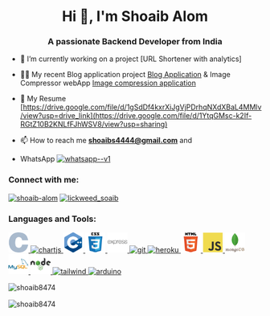 <h1 align="center">Hi 👋, I'm Shoaib Alom</h1>
<h3 align="center">A passionate Backend Developer from India</h3>

- 🔭 I’m currently working on a project [URL Shortener with analytics]

- 👨‍💻 My recent Blog application project  [Blog Application](https://myblogapp-v3g8.onrender.com) & Image Compressor webApp [Image compression application](https://image-compressor-587p.onrender.com)

- 📄 My Resume [https://drive.google.com/file/d/1gSdDf4kxrXiJgVjPDrhqNXdXBaL4MMlv/view?usp=drive_link](https://drive.google.com/file/d/1YtqGMsc-k2If-RGtZ10B2KNLfFJhWSV8/view?usp=sharing)

- 📫 How to reach me **shoaibs4444@gmail.com** and 
- WhatsApp [<img width="18" height="18" src="https://img.icons8.com/color/48/whatsapp--v1.png" alt="whatsapp--v1"/>](https://wa.me/+918474802463)

<h3 align="left">Connect with me:</h3>
<p align="left">
<a href="https://linkedin.com/in/shoaib-alom" target="blank"><img align="center" src="https://raw.githubusercontent.com/rahuldkjain/github-profile-readme-generator/master/src/images/icons/Social/linked-in-alt.svg" alt="shoaib-alom" height="30" width="40" /></a>
<a href="https://instagram.com/lickweed_soaib" target="blank"><img align="center" src="https://raw.githubusercontent.com/rahuldkjain/github-profile-readme-generator/master/src/images/icons/Social/instagram.svg" alt="lickweed_soaib" height="30" width="40" /></a>
</p>

<h3 align="left">Languages and Tools:</h3>
<p align="left">  <a href="https://www.cprogramming.com/" target="_blank" rel="noreferrer"> <img src="https://raw.githubusercontent.com/devicons/devicon/master/icons/c/c-original.svg" alt="c" width="40" height="40"/> </a> <a href="https://www.chartjs.org" target="_blank" rel="noreferrer"> <img src="https://www.chartjs.org/media/logo-title.svg" alt="chartjs" width="40" height="40"/> </a> <a href="https://www.w3schools.com/cpp/" target="_blank" rel="noreferrer"> <img src="https://raw.githubusercontent.com/devicons/devicon/master/icons/cplusplus/cplusplus-original.svg" alt="cplusplus" width="40" height="40"/> </a> <a href="https://www.w3schools.com/css/" target="_blank" rel="noreferrer"> <img src="https://raw.githubusercontent.com/devicons/devicon/master/icons/css3/css3-original-wordmark.svg" alt="css3" width="40" height="40"/> </a> <a href="https://expressjs.com" target="_blank" rel="noreferrer"> <img src="https://raw.githubusercontent.com/devicons/devicon/master/icons/express/express-original-wordmark.svg" alt="express" width="40" height="40"/> </a> <a href="https://git-scm.com/" target="_blank" rel="noreferrer"> <img src="https://www.vectorlogo.zone/logos/git-scm/git-scm-icon.svg" alt="git" width="40" height="40"/> </a> <a href="https://heroku.com" target="_blank" rel="noreferrer"> <img src="https://www.vectorlogo.zone/logos/heroku/heroku-icon.svg" alt="heroku" width="40" height="40"/> </a> <a href="https://www.w3.org/html/" target="_blank" rel="noreferrer"> <img src="https://raw.githubusercontent.com/devicons/devicon/master/icons/html5/html5-original-wordmark.svg" alt="html5" width="40" height="40"/> </a> <a href="https://developer.mozilla.org/en-US/docs/Web/JavaScript" target="_blank" rel="noreferrer"> <img src="https://raw.githubusercontent.com/devicons/devicon/master/icons/javascript/javascript-original.svg" alt="javascript" width="40" height="40"/> </a> <a href="https://www.mongodb.com/" target="_blank" rel="noreferrer"> <img src="https://raw.githubusercontent.com/devicons/devicon/master/icons/mongodb/mongodb-original-wordmark.svg" alt="mongodb" width="40" height="40"/> </a> <a href="https://www.mysql.com/" target="_blank" rel="noreferrer"> <img src="https://raw.githubusercontent.com/devicons/devicon/master/icons/mysql/mysql-original-wordmark.svg" alt="mysql" width="40" height="40"/> </a> <a href="https://nodejs.org" target="_blank" rel="noreferrer"> <img src="https://raw.githubusercontent.com/devicons/devicon/master/icons/nodejs/nodejs-original-wordmark.svg" alt="nodejs" width="40" height="40"/> </a></a> <a href="https://tailwindcss.com/" target="_blank" rel="noreferrer"> <img src="https://www.vectorlogo.zone/logos/tailwindcss/tailwindcss-icon.svg" alt="tailwind" width="40" height="40"/> </a><a href="https://www.arduino.cc/" target="_blank" rel="noreferrer"> <img src="https://cdn.worldvectorlogo.com/logos/arduino-1.svg" alt="arduino" width="40" height="40"/> </a> </p>

<p><img align="center" src="https://github-readme-stats.vercel.app/api/top-langs?username=shoaib8474&show_icons=true&locale=en&layout=compact" alt="shoaib8474" /></p>

<p><img align="center" src="https://github-readme-streak-stats.herokuapp.com/?user=shoaib8474&" alt="shoaib8474" /></p>
